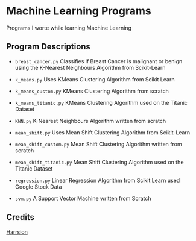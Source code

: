 # Machine Learning Programs
Programs I worte while learning Machine Learning

## Program Descriptions
- `breast_cancer.py`
Classifies if Breast Cancer is malignant or benign using the K-Nearest Neighbours Algorithm from Scikit-Learn

- `k_means.py`
Uses KMeans Clustering Algorithm from Scikit Learn

- `k_means_custom.py`
KMeans Clustering Algorithm from scratch

- `k_means_titanic.py`
KMeans Clustering Algorithm used on the Titanic Dataset

- `KNN.py`
K-Nearest Neighbours Algorithm written from scratch

- `mean_shift.py`
Uses Mean Shift Clustering Algorithm from Scikit-Learn

- `mean_shift_custom.py`
Mean Shift Clustering Algorithm written from scratch

- `mean_shift_titanic.py`
Mean Shift Clustering Algorithm used on the Titanic Dataset

- `regression.py`
Linear Regression Algorithm from Scikit Learn used Google Stock Data

- `svm.py`
A Support Vector Machine written from Scratch

## Credits
[Harrsion](https://github.com/Sentdex)
